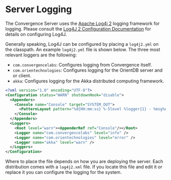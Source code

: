 # Server Logging
The Convergence Server uses the [Apache Log4j 2](https://logging.apache.org/log4j/2.x/) logging framework for logging. Please consult the [Log4J 2 Configuration Documentation](https://logging.apache.org/log4j/2.x/manual/configuration.html) for details on configuring Log4J.  

Generally speaking, Log4J can be configured by placing a `log4j2.yml` on the classpath. An example `log4j2.yml` file is shown below.  The three most relevant loggers are the following:

* `com.convergencelabs`: Configures logging from Convergence itself.
* `com.orientechnologies`: Configures logging for the OrientDB server and or client.
* `akka`: Configures logging for the Akka distributed computing framework.

```xml
<?xml version="1.0" encoding="UTF-8"?>
<Configuration status="WARN" shutdownHook="disable">
  <Appenders>
    <Console name="Console" target="SYSTEM_OUT">
      <PatternLayout pattern="%d{HH:mm:ss} %-5level %logger{1} - %msg%n"/>
    </Console>
  </Appenders>
  <Loggers>
    <Root level="warn"><AppenderRef ref="Console"/></Root>
    <Logger name="com.convergencelabs" level="info" />
    <Logger name="com.orientechnologies" level="error" />
    <Logger name="akka" level="warn" />
  </Loggers>
</Configuration>
```

Where to place the file depends on how you are deploying the server. Each distribution comes with a `log4j2.xml` file. If you locate this file and edit it or replace it you can configure the logging for the system.